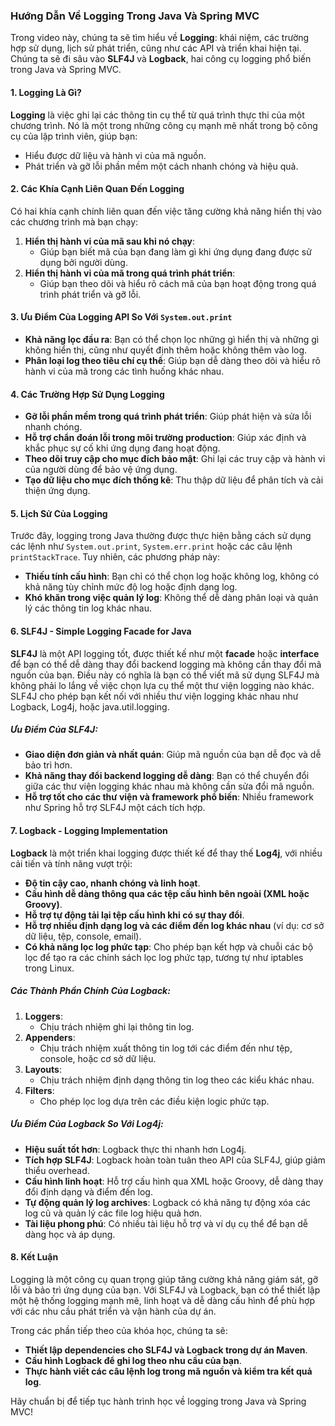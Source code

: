 ### Hướng Dẫn Về Logging Trong Java Và Spring MVC

Trong video này, chúng ta sẽ tìm hiểu về **Logging**: khái niệm, các trường hợp sử dụng, lịch sử phát triển, cũng như các API và triển khai hiện tại. Chúng ta sẽ đi sâu vào **SLF4J** và **Logback**, hai công cụ logging phổ biến trong Java và Spring MVC.

#### **1. Logging Là Gì?**
**Logging** là việc ghi lại các thông tin cụ thể từ quá trình thực thi của một chương trình. Nó là một trong những công cụ mạnh mẽ nhất trong bộ công cụ của lập trình viên, giúp bạn:
- Hiểu được dữ liệu và hành vi của mã nguồn.
- Phát triển và gỡ lỗi phần mềm một cách nhanh chóng và hiệu quả.

#### **2. Các Khía Cạnh Liên Quan Đến Logging**
Có hai khía cạnh chính liên quan đến việc tăng cường khả năng hiển thị vào các chương trình mà bạn chạy:
1. **Hiển thị hành vi của mã sau khi nó chạy**:
   - Giúp bạn biết mã của bạn đang làm gì khi ứng dụng đang được sử dụng bởi người dùng.
2. **Hiển thị hành vi của mã trong quá trình phát triển**:
   - Giúp bạn theo dõi và hiểu rõ cách mã của bạn hoạt động trong quá trình phát triển và gỡ lỗi.

#### **3. Ưu Điểm Của Logging API So Với `System.out.print`**
- **Khả năng lọc đầu ra**: Bạn có thể chọn lọc những gì hiển thị và những gì không hiển thị, cũng như quyết định thêm hoặc không thêm vào log.
- **Phân loại log theo tiêu chí cụ thể**: Giúp bạn dễ dàng theo dõi và hiểu rõ hành vi của mã trong các tình huống khác nhau.

#### **4. Các Trường Hợp Sử Dụng Logging**
- **Gỡ lỗi phần mềm trong quá trình phát triển**: Giúp phát hiện và sửa lỗi nhanh chóng.
- **Hỗ trợ chẩn đoán lỗi trong môi trường production**: Giúp xác định và khắc phục sự cố khi ứng dụng đang hoạt động.
- **Theo dõi truy cập cho mục đích bảo mật**: Ghi lại các truy cập và hành vi của người dùng để bảo vệ ứng dụng.
- **Tạo dữ liệu cho mục đích thống kê**: Thu thập dữ liệu để phân tích và cải thiện ứng dụng.

#### **5. Lịch Sử Của Logging**
Trước đây, logging trong Java thường được thực hiện bằng cách sử dụng các lệnh như `System.out.print`, `System.err.print` hoặc các câu lệnh `printStackTrace`. Tuy nhiên, các phương pháp này:
- **Thiếu tính cấu hình**: Bạn chỉ có thể chọn log hoặc không log, không có khả năng tùy chỉnh mức độ log hoặc định dạng log.
- **Khó khăn trong việc quản lý log**: Không thể dễ dàng phân loại và quản lý các thông tin log khác nhau.

#### **6. SLF4J - Simple Logging Facade for Java**
**SLF4J** là một API logging tốt, được thiết kế như một **facade** hoặc **interface** để bạn có thể dễ dàng thay đổi backend logging mà không cần thay đổi mã nguồn của bạn. Điều này có nghĩa là bạn có thể viết mã sử dụng SLF4J mà không phải lo lắng về việc chọn lựa cụ thể một thư viện logging nào khác. SLF4J cho phép bạn kết nối với nhiều thư viện logging khác nhau như Logback, Log4j, hoặc java.util.logging.

##### **Ưu Điểm Của SLF4J:**
- **Giao diện đơn giản và nhất quán**: Giúp mã nguồn của bạn dễ đọc và dễ bảo trì hơn.
- **Khả năng thay đổi backend logging dễ dàng**: Bạn có thể chuyển đổi giữa các thư viện logging khác nhau mà không cần sửa đổi mã nguồn.
- **Hỗ trợ tốt cho các thư viện và framework phổ biến**: Nhiều framework như Spring hỗ trợ SLF4J một cách tích hợp.

#### **7. Logback - Logging Implementation**
**Logback** là một triển khai logging được thiết kế để thay thế **Log4j**, với nhiều cải tiến và tính năng vượt trội:
- **Độ tin cậy cao, nhanh chóng và linh hoạt**.
- **Cấu hình dễ dàng thông qua các tệp cấu hình bên ngoài (XML hoặc Groovy)**.
- **Hỗ trợ tự động tải lại tệp cấu hình khi có sự thay đổi**.
- **Hỗ trợ nhiều định dạng log và các điểm đến log khác nhau** (ví dụ: cơ sở dữ liệu, tệp, console, email).
- **Có khả năng lọc log phức tạp**: Cho phép bạn kết hợp và chuỗi các bộ lọc để tạo ra các chính sách lọc log phức tạp, tương tự như iptables trong Linux.

##### **Các Thành Phần Chính Của Logback:**
1. **Loggers**:
   - Chịu trách nhiệm ghi lại thông tin log.
2. **Appenders**:
   - Chịu trách nhiệm xuất thông tin log tới các điểm đến như tệp, console, hoặc cơ sở dữ liệu.
3. **Layouts**:
   - Chịu trách nhiệm định dạng thông tin log theo các kiểu khác nhau.
4. **Filters**:
   - Cho phép lọc log dựa trên các điều kiện logic phức tạp.

##### **Ưu Điểm Của Logback So Với Log4j:**
- **Hiệu suất tốt hơn**: Logback thực thi nhanh hơn Log4j.
- **Tích hợp SLF4J**: Logback hoàn toàn tuân theo API của SLF4J, giúp giảm thiểu overhead.
- **Cấu hình linh hoạt**: Hỗ trợ cấu hình qua XML hoặc Groovy, dễ dàng thay đổi định dạng và điểm đến log.
- **Tự động quản lý log archives**: Logback có khả năng tự động xóa các log cũ và quản lý các file log hiệu quả hơn.
- **Tài liệu phong phú**: Có nhiều tài liệu hỗ trợ và ví dụ cụ thể để bạn dễ dàng học và áp dụng.

#### **8. Kết Luận**
Logging là một công cụ quan trọng giúp tăng cường khả năng giám sát, gỡ lỗi và bảo trì ứng dụng của bạn. Với SLF4J và Logback, bạn có thể thiết lập một hệ thống logging mạnh mẽ, linh hoạt và dễ dàng cấu hình để phù hợp với các nhu cầu phát triển và vận hành của dự án.

Trong các phần tiếp theo của khóa học, chúng ta sẽ:
- **Thiết lập dependencies cho SLF4J và Logback trong dự án Maven**.
- **Cấu hình Logback để ghi log theo nhu cầu của bạn**.
- **Thực hành viết các câu lệnh log trong mã nguồn và kiểm tra kết quả log**.

Hãy chuẩn bị để tiếp tục hành trình học về logging trong Java và Spring MVC!
